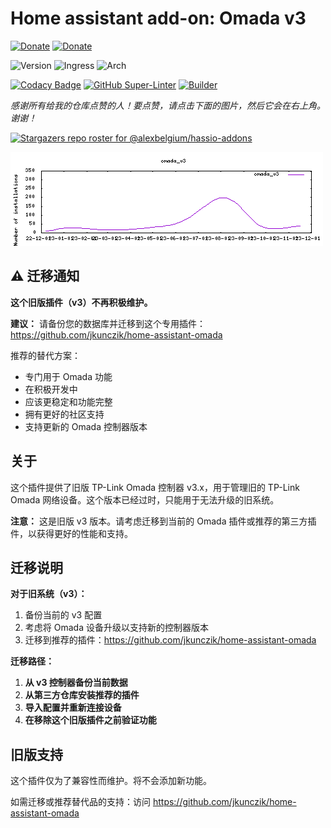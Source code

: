 # Home assistant add-on: Omada v3

[![Donate][donation-badge]](https://www.buymeacoffee.com/alexbelgium)
[![Donate][paypal-badge]](https://www.paypal.com/donate/?hosted_button_id=DZFULJZTP3UQA)

![Version](https://img.shields.io/badge/dynamic/yaml?label=版本&query=%24.version&url=https%3A%2F%2Fraw.githubusercontent.com%2Falexbelgium%2Fhassio-addons%2Fmaster%2Fomada_v3%2Fconfig.yaml)
![Ingress](https://img.shields.io/badge/dynamic/yaml?label=Ingress&query=%24.ingress&url=https%3A%2F%2Fraw.githubusercontent.com%2Falexbelgium%2Fhassio-addons%2Fmaster%2Fomada_v3%2Fconfig.yaml)
![Arch](https://img.shields.io/badge/dynamic/yaml?color=success&label=架构&query=%24.arch&url=https%3A%2F%2Fraw.githubusercontent.com%2Falexbelgium%2Fhassio-addons%2Fmaster%2Fomada_v3%2Fconfig.yaml)

[![Codacy Badge](https://app.codacy.com/project/badge/Grade/9c6cf10bdbba45ecb202d7f579b5be0e)](https://www.codacy.com/gh/alexbelgium/hassio-addons/dashboard?utm_source=github.com&utm_medium=referral&utm_content=alexbelgium/hassio-addons&utm_campaign=Badge_Grade)
[![GitHub Super-Linter](https://img.shields.io/github/actions/workflow/status/alexbelgium/hassio-addons/weekly-supelinter.yaml?label=Lint%20code%20base)](https://github.com/alexbelgium/hassio-addons/actions/workflows/weekly-supelinter.yaml)
[![Builder](https://img.shields.io/github/actions/workflow/status/alexbelgium/hassio-addons/onpush_builder.yaml?label=Builder)](https://github.com/alexbelgium/hassio-addons/actions/workflows/onpush_builder.yaml)

[donation-badge]: https://img.shields.io/badge/Buy%20me%20a%20coffee%20(no%20paypal)-%23d32f2f?logo=buy-me-a-coffee&style=flat&logoColor=white
[paypal-badge]: https://img.shields.io/badge/Buy%20me%20a%20coffee%20with%20Paypal-0070BA?logo=paypal&style=flat&logoColor=white

_感谢所有给我的仓库点赞的人！要点赞，请点击下面的图片，然后它会在右上角。谢谢！_

[![Stargazers repo roster for @alexbelgium/hassio-addons](https://raw.githubusercontent.com/alexbelgium/hassio-addons/master/.github/stars2.svg)](https://github.com/alexbelgium/hassio-addons/stargazers)

![下载趋势](https://raw.githubusercontent.com/alexbelgium/hassio-addons/master/omada_v3/stats.png)

## ⚠️ 迁移通知

**这个旧版插件（v3）不再积极维护。**

**建议：** 请备份您的数据库并迁移到这个专用插件：https://github.com/jkunczik/home-assistant-omada

推荐的替代方案：
- 专门用于 Omada 功能  
- 在积极开发中
- 应该更稳定和功能完整
- 拥有更好的社区支持
- 支持更新的 Omada 控制器版本

## 关于

这个插件提供了旧版 TP-Link Omada 控制器 v3.x，用于管理旧的 TP-Link Omada 网络设备。这个版本已经过时，只能用于无法升级的旧系统。

**注意：** 这是旧版 v3 版本。请考虑迁移到当前的 Omada 插件或推荐的第三方插件，以获得更好的性能和支持。

## 迁移说明

**对于旧系统（v3）：**
1. 备份当前的 v3 配置
2. 考虑将 Omada 设备升级以支持新的控制器版本
3. 迁移到推荐的插件：https://github.com/jkunczik/home-assistant-omada

**迁移路径：**
1. **从 v3 控制器备份当前数据**
2. **从第三方仓库安装推荐的插件**
3. **导入配置并重新连接设备**
4. **在移除这个旧版插件之前验证功能**

## 旧版支持

这个插件仅为了兼容性而维护。将不会添加新功能。

如需迁移或推荐替代品的支持：访问 https://github.com/jkunczik/home-assistant-omada

[repository]: https://github.com/alexbelgium/hassio-addons
